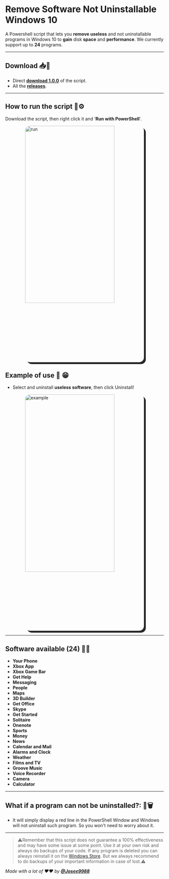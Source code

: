 # **Remove Software Not Uninstallable Windows 10**

A Powershell script that lets you **remove useless** and not uninstallable programs in Windows 10 to **gain** disk **space** and **performance**.
We currently support up to **24** programs.

---

## **Download** 📥📩

- Direct **[download 1.0.0](https://github.com/Josee9988/Remove-Not-Uninstallable-W10/releases/download/1.0.0/removeUninstallable.ps1)** of the script.
- All the **[releases](https://github.com/Josee9988/Remove-Not-Uninstallable-W10/releases)**.

---

## **How to run the script** 🔩⚙

Download the script, then right click it and '**Run with PowerShell**'.

<img src="https://i.imgur.com/xh0u3ry.png" alt="run" title="run" style="border-radius:15px; box-shadow: 6px 6px  #282829; max-height: 750px; max-width:750px;margin-left: auto; margin-right:auto;display: block;margin-left: auto;margin-right:auto;width:75%;"/>

## **Example of use** 📸 😁

- Select and uninstall **useless software**, then click Uninstall!

<img src="https://i.imgur.com/yZfDi8I.png" alt="example" title="example" style="border-radius:15px; box-shadow: 6px 6px  #282829; max-height: 750px; max-width:750px;margin-left: auto; margin-right:auto;display: block;margin-left: auto;margin-right:auto;width:75%;"/>

---

## **Software available** (24) 🧪🔥

- **Your Phone**
- **Xbox App**
- **Xbox Game Bar**
- **Get Help**
- **Messaging**
- **People**
- **Maps**
- **3D Builder**
- **Get Office**
- **Skype**
- **Get Started**
- **Solitaire**
- **Onenote**
- **Sports**
- **Money**
- **News**
- **Calendar and Mail**
- **Alarms and Clock**
- **Weather**
- **Films and TV**
- **Groove Music**
- **Voice Recorder**
- **Camera**
- **Calculator**

---

## **What if a program can not be uninstalled?:** 🛑🗑

- It will simply display a red line in the PowerShell Window and Windows will not uninstall such program. So you won't need to worry about it.

---

> ⚠️Remember that this script does not guarantee a 100% effectiveness and may have some issue at some point. Use it at your own risk and always do backups of your code. If any program is deleted you can always reinstall it on the [Windows Store](https://www.microsoft.com/store/apps/windows). But we always recommend to do backups of your important information in case of lost.⚠️

*Made with a lot of ❤️❤️ by **[@Josee9988](https://github.com/Josee9988)***

